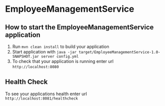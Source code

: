 # EmployeeManagementService

How to start the EmployeeManagementService application
---

1. Run `mvn clean install` to build your application
1. Start application with `java -jar target/EmployeeManagementService-1.0-SNAPSHOT.jar server config.yml`
1. To check that your application is running enter url `http://localhost:8080`

Health Check
---

To see your applications health enter url `http://localhost:8081/healthcheck`
